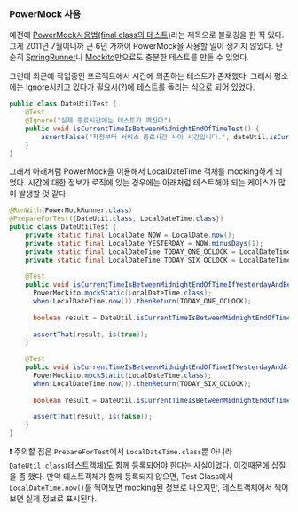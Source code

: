 ### PowerMock 사용

예전에 [PowerMock사용법(final class의 테스트)](http://freeism.co.kr/tc/693?category=3)라는 제목으로 블로깅을 한 적 있다. 그게 2011년 7월이니까 근 6년 가까이 PowerMock을 사용할 일이 생기지 않았다. 단순히 [SpringRunner](http://docs.spring.io/spring/docs/current/javadoc-api/org/springframework/test/context/junit4/SpringRunner.html)나 [Mockito](http://site.mockito.org/)만으로도 충분한 테스트를 만들 수 있었다.

그런데 최근에 작업중인 프로젝트에서 시간에 의존하는 테스트가 존재했다. 그래서 평소에는 Ignore시키고 있다가 필요시(?)에 테스트를 돌리는 식으로 되어 있었다.
```java
public class DateUtilTest {
    @Test
    @Ignore("실제 종료시간에는 테스트가 깨진다")
    public void isCurrentTimeIsBetweenMidnightEndOfTimeTest() {
        assertFalse("자정부터 서비스 종료시간 사이 시간입니다.", dateUtil.isCurrentTimeIsBetweenMidnightEndOfTime());
    }
}
```

그래서 아래처럼 PowerMock을 이용해서 LocalDateTime 객체를 mocking하게 되었다. 시간에 대한 정보가 로직에 있는 경우에는 아래처럼 테스트해야 되는 케이스가 많이 발생할 것 같다.
```java
@RunWith(PowerMockRunner.class)
@PrepareForTest({DateUtil.class, LocalDateTime.class})
public class DateUtilTest {
    private static final LocalDate NOW = LocalDate.now();
    private static final LocalDate YESTERDAY = NOW.minusDays(1);
    private static final LocalDateTime TODAY_ONE_OCLOCK = LocalDateTime.of(NOW, LocalTime.of(1, 0, 0));
    private static final LocalDateTime TODAY_SIX_OCLOCK = LocalDateTime.of(NOW, LocalTime.of(6, 0, 0));
  
    @Test
    public void isCurrentTimeIsBetweenMidnightEndOfTimeIfYesterdayAndBeforeEndTime() {
      PowerMockito.mockStatic(LocalDateTime.class);
      when(LocalDateTime.now()).thenReturn(TODAY_ONE_OCLOCK);
  
      boolean result = DateUtil.isCurrentTimeIsBetweenMidnightEndOfTime(YESTERDAY);
  
      assertThat(result, is(true));
    }
  
    @Test
    public void isCurrentTimeIsBetweenMidnightEndOfTimeIfYesterdayAndAfterEndTime() {
      PowerMockito.mockStatic(LocalDateTime.class);
      when(LocalDateTime.now()).thenReturn(TODAY_SIX_OCLOCK);
  
      boolean result = DateUtil.isCurrentTimeIsBetweenMidnightEndOfTime(YESTERDAY);
  
      assertThat(result, is(false));
    }
}
```

:exclamation: 주의할 점은 `PrepareForTest`에서 `LocalDateTime.class`뿐 아니라 `DateUtil.class`(테스트객체)도 함께 등록되어야 한다는 사실이었다. 이것때문에 삽질을 좀 했다. 만약 테스트객체가 함께 등록되지 않으면, Test Class에서 `LocalDateTime.now()`를 찍어보면 mocking된 정보로 나오지만, 테스트객체에서 찍어보면 실제 정보로 표시된다.
